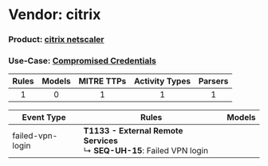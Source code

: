 Vendor: citrix
==============
### Product: [citrix netscaler](../ds_citrix_citrix_netscaler.md)
### Use-Case: [Compromised Credentials](../../../../UseCases/uc_compromised_credentials.md)

| Rules | Models | MITRE TTPs | Activity Types | Parsers |
|:-----:|:------:|:----------:|:--------------:|:-------:|
|   1   |   0    |     1      |       1        |    1    |

| Event Type       | Rules    | Models |
| ---- | ---- | ------ |
| failed-vpn-login | <b>T1133 - External Remote Services</b><br> ↳ <b>SEQ-UH-15</b>: Failed VPN login |        |